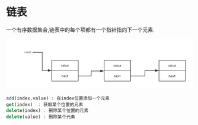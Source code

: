 # 链表

一个有序数据集合,链表中的每个项都有一个指针指向下一个元素.

![链表](./linked-list.png)

```javascript
add(index,value) : 在index位置添加一个元素
get(index)  : 获取某个位置的元素
delete(index) : 删除某个位置的元素
delete(value) : 删除某个元素
```
